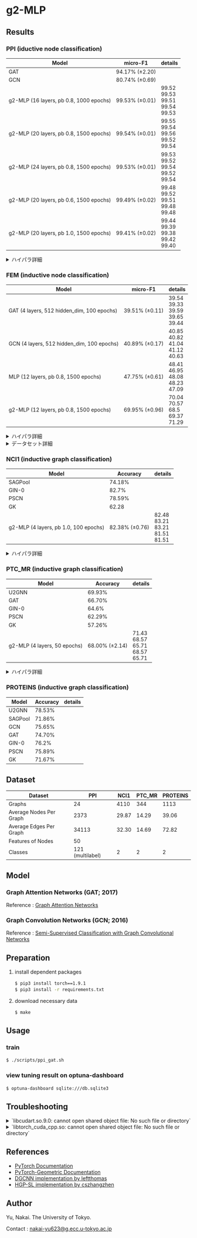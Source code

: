 # g2-MLP

## Results

### PPI (iductive node classification)

| Model | micro-F1 | details |
| ---- | ---- | ---- |
| GAT | 94.17% (±2.20) | |
| GCN | 80.74% (±0.69) | |
| g2-MLP (16 layers, pb 0.8, 1000 epochs) | 99.53% (±0.01) | 99.52<br>99.53<br>99.51<br>99.54<br>99.53 |
| g2-MLP (20 layers, pb 0.8, 1500 epochs) | 99.54% (±0.01) | 99.55<br>99.54<br>99.56<br>99.52<br>99.54 |
| g2-MLP (24 layers, pb 0.8, 1500 epochs) | 99.53% (±0.01) | 99.53<br>99.52<br>99.54<br>99.52<br>99.54 |
| g2-MLP (20 layers, pb 0.6, 1500 epochs) | 99.49% (±0.02) | 99.48<br>99.52<br>99.51<br>99.48<br>99.48 |
| g2-MLP (20 layers, pb 1.0, 1500 epochs) | 99.41% (±0.02) | 99.44<br>99.39<br>99.38<br>99.42<br>99.40 |

<details>
<summary>ハイパラ詳細</summary>
<div>

| parameters | value |
| ---- | ---- |
| batch size | 64 |
| lr | 2.5e-3 |
| beta | (0.9, 0.9) |
| lr_decay_gamma | 0.3 |
| lr_decay_iters | 300 |
| fnn hidden dim | 2048 |
| hidden dim | 128 |

</div>
</details>


### FEM (inductive node classification)

| Model | micro-F1 | details |
| ---- | ---- | ---- |
| GAT (4 layers, 512 hidden_dim, 100 epochs) | 39.51% (±0.11) | 39.54<br>39.33<br>39.59<br>39.65<br>39.44 |
| GCN (4 layers, 512 hidden_dim, 100 epochs) | 40.89% (±0.17) | 40.85<br>40.82<br>41.04<br>41.12<br>40.63 |
| MLP (12 layers, pb 0.8, 1500 epochs) | 47.75% (±0.61) | 48.41<br>46.95<br>48.08<br>48.23<br>47.09 |
| g2-MLP (12 layers, pb 0.8, 1500 epochs) | 69.95% (±0.96) | 70.04<br>70.57<br>68.5<br>69.37<br>71.29 |

<details>
<summary>ハイパラ詳細</summary>
<div>

| parameters | value |
| ---- | ---- |
| batch size | 512 |
| lr | 2.5e-3 |
| beta | (0.9, 0.9) |
| lr_decay_gamma | 0.3 |
| lr_decay_iters | 300 |
| fnn hidden dim | 2048 |
| hidden dim | 128 |

</div>
</details>

<details>
<summary>データセット詳細</summary>
<div>

次のようなフィレット構造を対象とする。

![fillet](./docs/fillet.png)

次のようなパターンに対して、 229 個のデータを用意した。

- 各長方形の高さをそれぞれ 10 ~ 100 (10刻み) でランダムに変更
- フィレット径を 5 ~ 45 (5刻み) でランダムに変更

このうち、8割をtrain, 1割をvalidation, 1割をtestとした

./docs/FEMMeshNetgen.frd にあるようなCalculixの計算結果をパースした.

特徴量には次のDisp. を利用している. (TODO : dispとは?)

```
 -4  DISP        4    1
 -5  D1          1    2    1    0
 -5  D2          1    2    2    0
 -5  D3          1    2    3    0
 -5  ALL         1    2    0    0    1ALL
 -1         1-1.23851E-03 1.38397E-03 8.13754E-06
 -1         2-1.23833E-03 1.38748E-03 1.65606E-05
 -1         3-1.23595E-03 1.86246E-03 1.33735E-05
 ...
```

また、次のノードの座標も取得し、正規化した上で特徴量として取り入れている.

```
    2C                          1242                                     1
 -1         1 2.30000E+01 2.00000E+01 5.00000E+00
 -1         2 2.30000E+01 2.00000E+01 0.00000E+00
 -1         3 3.00000E+01 2.00000E+01 5.00000E+00
 -1         4 3.00000E+01 2.00000E+01 0.00000E+00
 -1         5 3.00000E+01 0.00000E+00 5.00000E+00
```

予測対象は次の応力Stress. を、応力の大きさ ( $\sqrt(SXX^2 + SYY^2 + SZZ^2)$ ) にしたものを利用している.

また、予測は数値を直接予測するのではなく、 $2^n$ でbinningし (今回は $2^0$ から $2^4$ )、クラス分類のタスクとした.

(ex : `[0.1, 7, 3, 18, 2]` -> `[0, 3, 2, 5, 1]`)

```
 -4  STRESS      6    1
 -5  SXX         1    4    1    1
 -5  SYY         1    4    2    2
 -5  SZZ         1    4    3    3
 -5  SXY         1    4    1    2
 -5  SYZ         1    4    2    3
 -5  SZX         1    4    3    1
 -1         1 3.68768E-01 8.27878E-03-2.20199E-02-1.50879E-01 2.03513E-03 3.27718E-02
 -1         2 3.52119E-01 1.33049E-02-2.21362E-02-1.71304E-01 8.95834E-03-4.10380E-02
 -1         3 3.28198E-03-6.22315E-03 1.52381E-03-3.40027E-03-1.19905E-03-2.91369E-04
 -1         4-3.29518E-03-8.83664E-03 1.10334E-03 3.01675E-03 7.87600E-04 5.29066E-04
```

ノード間の結合は、次のような正四面体要素であることを踏まえて、正四面体構成ノードのrawデータからパースした

![tetrahedron](https://wiki.freecadweb.org/images/7/70/FEM_mesh_elements_4_tetrahedron.svg)

```
    3C                           605                                     1
 -1       483    6    0    1
 -2        23       142        24        52       810       811       228       793       525       797
 -1       484    6    0    1
 -2       142        80        24        52       812       785       811       525       795       797
 -1       485    6    0    1
 -2       119       128       180       181       469       813       815       816       814       659
```

</div>
</details>


### NCI1 (inductive graph classification)

| Model | Accuracy | details |
| ---- | ---- | ---- |
| SAGPool | 74.18% |
| GIN-0 | 82.7% |
| PSCN | 78.59% |
| GK | 62.28 |
| g2-MLP (4 layers, pb 1.0, 100 epochs) | 82.38% (±0.76) | 82.48<br>83.21<br>83.21<br>81.51<br>81.51 |

<details>
<summary>ハイパラ詳細</summary>
<div>

| parameters | value |
| ---- | ---- |
| batch size | 256 |
| lr | 2.5e-3 |
| beta | (0.9, 0.9) |
| fnn hidden dim | 512 |
| hidden dim | 32 |

</div>
</details>


### PTC_MR (inductive graph classification)

| Model | Accuracy | details |
| ---- | ---- | ---- |
| U2GNN | 69.93% | |
| GAT | 66.70% | |
| GIN-0 | 64.6% | |
| PSCN | 62.29% | |
| GK | 57.26% | |
| g2-MLP (4 layers, 50 epochs) | 68.00% (±2.14) | 71.43<br>68.57<br>65.71<br>68.57<br>65.71 |

<details>
<summary>ハイパラ詳細</summary>
<div>

| parameters | value |
| ---- | ---- |
| batch size | 2048 |
| lr | 1.18e-4 |
| beta | (0.9, 0.9) |
| fnn hidden dim | 1024 |
| hidden dim | 128 |

</div>
</details>


### PROTEINS (inductive graph classification)

| Model | Accuracy | details |
| ---- | ---- | ---- |
| U2GNN | 78.53% | |
| SAGPool | 71.86% | |
| GCN | 75.65% | |
| GAT | 74.70% | |
| GIN-0 | 76.2% | |
| PSCN | 75.89% | |
| GK | 71.67% | |

## Dataset

| Dataset | PPI | NCI1 | PTC_MR | PROTEINS |
| ---- | ---- | ---- | ---- | ---- |
| Graphs | 24 | 4110 | 344 | 1113 |
| Average Nodes Per Graph | 2373 | 29.87 | 14.29 | 39.06 |
| Average Edges Per Graph | 34113 | 32.30 |14.69 | 72.82 |
| Features of Nodes | 50 | | | |
| Classes | 121 (multilabel) | 2 | 2 | 2 |

## Model

### Graph Attention Networks (GAT; 2017)

Reference : [Graph Attention Networks](https://arxiv.org/abs/1710.10903)

### Graph Convolution Networks (GCN; 2016)

Reference : [Semi-Supervised Classification with Graph Convolutional Networks](https://arxiv.org/abs/1609.02907)

## Preparation

1. install dependent packages

	```bash
	$ pip3 install torch==1.9.1
	$ pip3 install -r requirements.txt
	```

2. download necessary data

	```bash
	$ make
	```

## Usage

### train

```bash
$ ./scripts/ppi_gat.sh
```

### view tuning result on optuna-dashboard

```bash
$ optuna-dashboard sqlite:///db.sqlite3
```



## Troubleshooting

<details><summary> `libcudart.so.9.0: cannot open shared object file: No such file or directory` </summary>
<div>

- pytorch-geometricのバージョンをドキュメントに従って揃える
	- https://pytorch-geometric.readthedocs.io/en/latest/notes/installation.html
- nvidia-toolkitのインストール
	- https://developer.nvidia.com/cuda-downloads
- 環境変数の設定
	- https://stackoverflow.com/questions/58127401/libcudart-so-9-0-cannot-open-shared-object-file-no-such-file-or-directory

</div>
</details>


<details><summary> `libtorch_cuda_cpp.so: cannot open shared object file: No such file or directory` </summary>
<div>

- pytorchのバージョンがあっていない
- torch==1.9.1をインストール後、案内に従って残りのライブラリをインストール

```bash
$ python -c "import torch; print(torch.__version__)"
1.9.1
$ python -c "import torch; print(torch.version.cuda)"
cu10.2
$ export TORCH=1.9.1
$ export CUDA=cu102
$ pip install torch-scatter -f https://data.pyg.org/whl/torch-${TORCH}+${CUDA}.html
$ pip install torch-sparse -f https://data.pyg.org/whl/torch-${TORCH}+${CUDA}.html
$ pip install torch-geometric
```

</div>
</details>

## References

- [PyTorch Documentation](https://pytorch.org/docs/stable/index.html)
- [PyTorch-Geometric Documentation](https://pytorch-geometric.readthedocs.io/en/latest/)
- [DGCNN implementation by leftthomas](https://github.com/leftthomas/DGCNN)
- [HGP-SL implementation by cszhangzhen](https://github.com/cszhangzhen/HGP-SL)

## Author

Yu, Nakai. The University of Tokyo.

Contact : nakai-yu623@g.ecc.u-tokyo.ac.jp

